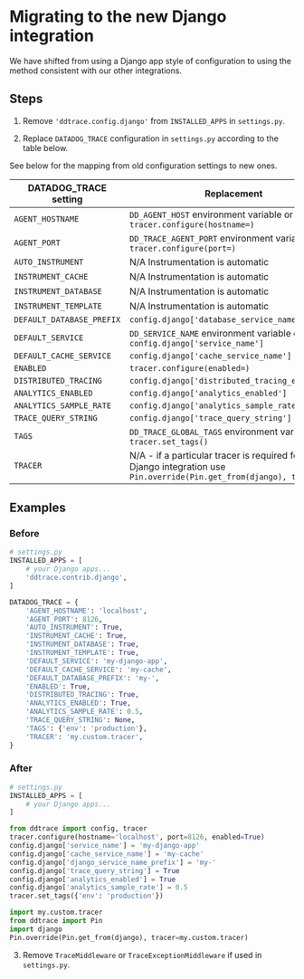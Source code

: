 # Migrating to the new Django integration

We have shifted from using a Django app style of configuration to using the
method consistent with our other integrations.

## Steps

1. Remove `'ddtrace.config.django'` from `INSTALLED_APPS` in `settings.py`.

2. Replace `DATADOG_TRACE` configuration in `settings.py` according to the table below.

See below for the mapping from old configuration settings to new ones.

| DATADOG_TRACE setting | Replacement         |
|-----------------------|---------------------|
| `AGENT_HOSTNAME` | `DD_AGENT_HOST` environment variable or `tracer.configure(hostname=)` |
| `AGENT_PORT`     | `DD_TRACE_AGENT_PORT` environment variable or `tracer.configure(port=)` |
| `AUTO_INSTRUMENT`| N/A Instrumentation is automatic |
| `INSTRUMENT_CACHE` | N/A Instrumentation is automatic |
| `INSTRUMENT_DATABASE` | N/A Instrumentation is automatic |
| `INSTRUMENT_TEMPLATE` | N/A Instrumentation is automatic|
| `DEFAULT_DATABASE_PREFIX` | `config.django['database_service_name_prefix']` |
| `DEFAULT_SERVICE` | `DD_SERVICE_NAME` environment variable or `config.django['service_name']` |
| `DEFAULT_CACHE_SERVICE` | `config.django['cache_service_name']` |
| `ENABLED` | `tracer.configure(enabled=)` |
| `DISTRIBUTED_TRACING` | `config.django['distributed_tracing_enabled']` |
| `ANALYTICS_ENABLED` | `config.django['analytics_enabled']` |
| `ANALYTICS_SAMPLE_RATE` | `config.django['analytics_sample_rate']` |
| `TRACE_QUERY_STRING` | `config.django['trace_query_string']` |
| `TAGS` | `DD_TRACE_GLOBAL_TAGS` environment variable or `tracer.set_tags()` |
| `TRACER` | N/A - if a particular tracer is required for the Django integration use `Pin.override(Pin.get_from(django), tracer=)` |


## Examples

### Before

```python
# settings.py
INSTALLED_APPS = [
    # your Django apps...
    'ddtrace.contrib.django',
]

DATADOG_TRACE = {
    'AGENT_HOSTNAME': 'localhost',
    'AGENT_PORT': 8126,
    'AUTO_INSTRUMENT': True,
    'INSTRUMENT_CACHE': True,
    'INSTRUMENT_DATABASE': True,
    'INSTRUMENT_TEMPLATE': True,
    'DEFAULT_SERVICE': 'my-django-app',
    'DEFAULT_CACHE_SERVICE': 'my-cache',
    'DEFAULT_DATABASE_PREFIX': 'my-',
    'ENABLED': True,
    'DISTRIBUTED_TRACING': True,
    'ANALYTICS_ENABLED': True,
    'ANALYTICS_SAMPLE_RATE': 0.5,
    'TRACE_QUERY_STRING': None,
    'TAGS': {'env': 'production'},
    'TRACER': 'my.custom.tracer',
}
```

### After

```python
# settings.py
INSTALLED_APPS = [
    # your Django apps...
]

from ddtrace import config, tracer
tracer.configure(hostname='localhost', port=8126, enabled=True)
config.django['service_name'] = 'my-django-app'
config.django['cache_service_name'] = 'my-cache'
config.django['django_service_name_prefix'] = 'my-'
config.django['trace_query_string'] = True
config.django['analytics_enabled'] = True
config.django['analytics_sample_rate'] = 0.5
tracer.set_tags({'env': 'production'})

import my.custom.tracer
from ddtrace import Pin
import django
Pin.override(Pin.get_from(django), tracer=my.custom.tracer)
```


3. Remove `TraceMiddleware` or `TraceExceptionMiddleware` if used in
`settings.py`.